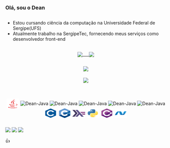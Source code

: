 ### Olá, sou o Dean 

##

- Estou cursando ciência da computação na Universidade Federal de Sergipe(UFS)
- Atualmente trabalho na SergipeTec, fornecendo meus serviços como desenvolvedor front-end
##
<div align="center">
  <a href="https://github.com/DeanVini/pomodoroVUE">
    <img align="center" src="https://github-readme-stats.vercel.app/api/pin/?username=DeanVini&repo=pomodoroVUE&langs_count=7&theme=gruvbox"/> &nbsp;&nbsp;&nbsp;
  </a>
  <a  href="https://github.com/DeanVini/donation-api">
    <img align="center" src="https://github-readme-stats.vercel.app/api/pin/?username=DeanVini&repo=donation-api&langs_count=7&theme=gruvbox"/>
  </a>
</div>
</div>

##
<p align="center">
  <img src="https://github-readme-stats.vercel.app/api/top-langs/?username=DeanVini&theme=gruvbox&count_private=true&langs_count=8"><br/><br/>
  <img src="https://github-profile-trophy.vercel.app/?username=DeanVini&theme=gruvbox&margin-w=9&hide_border=true&count_private=true"><br/>
</p>

##

</div>
<div style="display: inline_block" align="center"><br>
  <img align="center" alt="Dean-Java" height="30" width="40" src="https://raw.githubusercontent.com/devicons/devicon/master/icons/java/java-plain.svg">
  <img align="center" alt="Dean-Java" height="30" width="40" src="https://cdn.jsdelivr.net/gh/devicons/devicon@latest/icons/spring/spring-original-wordmark.svg">
  <img align="center" alt="Dean-Java" height="30" width="40" src="https://cdn.jsdelivr.net/gh/devicons/devicon@latest/icons/groovy/groovy-original.svg">
  <img align="center" alt="Dean-Java" height="30" width="40" src="https://cdn.jsdelivr.net/gh/devicons/devicon@latest/icons/grails/grails-original.svg">
  <img align="center" alt="Dean-Java" height="30" width="40" src="https://cdn.jsdelivr.net/gh/devicons/devicon@latest/icons/javascript/javascript-original.svg">
  <img align="center" alt="Dean-Java" height="30" width="40" src="https://cdn.jsdelivr.net/gh/devicons/devicon@latest/icons/vuejs/vuejs-original.svg">
  <img align="center" alt="Dean-c" height="30" width="40" src="https://raw.githubusercontent.com/devicons/devicon/master/icons/c/c-plain.svg">
  <img align="center" alt="Dean-cpp" height="30" width="40" src="https://raw.githubusercontent.com/devicons/devicon/master/icons/cplusplus/cplusplus-original.svg">
  <img align="center" alt="Dean-haskell" height="30" width="40" src="https://raw.githubusercontent.com/devicons/devicon/master/icons/haskell/haskell-original.svg">
  <img align="center" alt="Dean-python" height="30" width="40" src="https://raw.githubusercontent.com/devicons/devicon/master/icons/python/python-original.svg">
  <img align="center" alt="Dean-Csharp" height="30" width="40" src="https://raw.githubusercontent.com/devicons/devicon/master/icons/csharp/csharp-original.svg">
  <img align="center" alt="Dean-dotnet" height="30" width="40" src="https://raw.githubusercontent.com/devicons/devicon/master/icons/dot-net/dot-net-original.svg">
</div>

##

<div> 
  <a href="https://www.linkedin.com/in/dean-vinícius-26b274258/" target="_blank"><img src="https://img.shields.io/badge/-LinkedIn-%230077B5?style=for-the-badge&logo=linkedin&logoColor=white" target="_blank"></a> 
  <a href = "mailto:deanvinicius2003@gmail.com"><img src="https://img.shields.io/badge/-Gmail-%23333?style=for-the-badge&logo=gmail&logoColor=white" target="_blank"></a>
  <a href="https://www.instagram.com/_deanvinicius/" target="_blank"><img src="https://img.shields.io/badge/-Instagram-%23E4405F?style=for-the-badge&logo=instagram&logoColor=white" target="_blank"></a> 
</div>
  

👍

